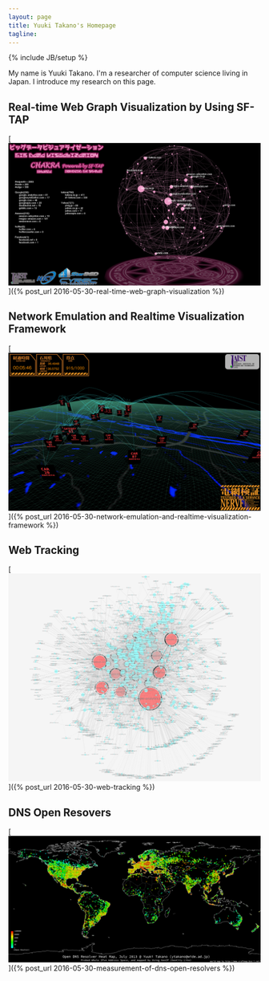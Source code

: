 ```yaml
---
layout: page
title: Yuuki Takano's Homepage
tagline: 
---
```

{% include JB/setup %}

My name is Yuuki Takano.
I'm a researcher of computer science living in Japan.
I introduce my research on this page.

## Real-time Web Graph Visualization by Using SF-TAP

[![chakra](/assets/chakra.png "CHAKRA: Big Data Visualization System")]({% post_url 2016-05-30-real-time-web-graph-visualization  %})

## Network Emulation and Realtime Visualization Framework

[![nervf](/assets/nervf.png "NERVF")]({% post_url 2016-05-30-network-emulation-and-realtime-visualization-framework %})

## Web Tracking

[![webtracking](/assets/wide1309_top5.png "Visualization of Web Tracking")]({% post_url 2016-05-30-web-tracking %})

## DNS Open Resovers

[![webtracking](/assets/open_dns_resolver_heatmap_201307.png "Visualization of DNS Open Resolvers")]({% post_url 2016-05-30-measurement-of-dns-open-resolvers %})
